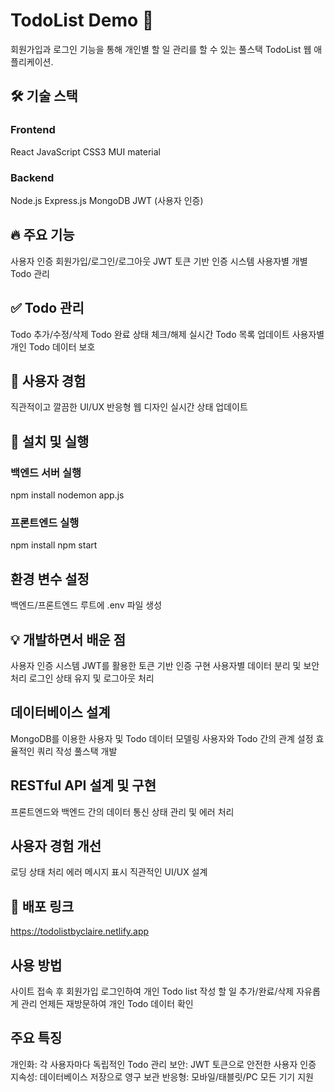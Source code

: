 # TodoList Demo 📝
회원가입과 로그인 기능을 통해 개인별 할 일 관리를 할 수 있는 풀스택 TodoList 웹 애플리케이션.


## 🛠 기술 스택
### Frontend
React
JavaScript
CSS3
MUI material

### Backend
Node.js
Express.js
MongoDB
JWT (사용자 인증)


## 🔥 주요 기능
사용자 인증
회원가입/로그인/로그아웃
JWT 토큰 기반 인증 시스템
사용자별 개별 Todo 관리


## ✅ Todo 관리
Todo 추가/수정/삭제
Todo 완료 상태 체크/해제
실시간 Todo 목록 업데이트
사용자별 개인 Todo 데이터 보호


## 🎨 사용자 경험
직관적이고 깔끔한 UI/UX
반응형 웹 디자인
실시간 상태 업데이트


## 🚀 설치 및 실행
### 백엔드 서버 실행
npm install
nodemon app.js

### 프론트엔드 실행
npm install
npm start


## 환경 변수 설정
백엔드/프론트엔드 루트에 .env 파일 생성

## 💡 개발하면서 배운 점
사용자 인증 시스템
JWT를 활용한 토큰 기반 인증 구현
사용자별 데이터 분리 및 보안 처리
로그인 상태 유지 및 로그아웃 처리

## 데이터베이스 설계
MongoDB를 이용한 사용자 및 Todo 데이터 모델링
사용자와 Todo 간의 관계 설정
효율적인 쿼리 작성
풀스택 개발

## RESTful API 설계 및 구현
프론트엔드와 백엔드 간의 데이터 통신
상태 관리 및 에러 처리

## 사용자 경험 개선
로딩 상태 처리
에러 메시지 표시
직관적인 UI/UX 설계

## 🔗 배포 링크
https://todolistbyclaire.netlify.app

## 사용 방법
사이트 접속 후 회원가입
로그인하여 개인 Todo list 작성
할 일 추가/완료/삭제 자유롭게 관리
언제든 재방문하여 개인 Todo 데이터 확인

## 주요 특징
개인화: 각 사용자마다 독립적인 Todo 관리
보안: JWT 토큰으로 안전한 사용자 인증
지속성: 데이터베이스 저장으로 영구 보관
반응형: 모바일/태블릿/PC 모든 기기 지원
